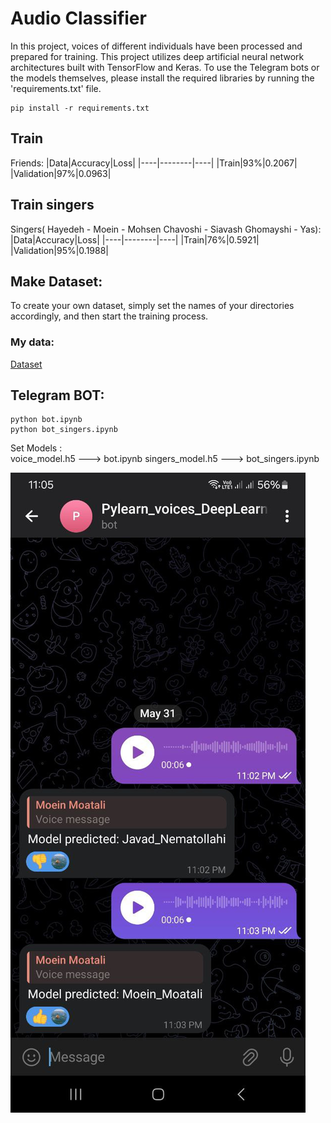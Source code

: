 # Audio Classifier

In this project, voices of different individuals have been processed and prepared for training.
This project utilizes deep artificial neural network architectures built with TensorFlow and Keras.
To use the Telegram bots or the models themselves, please install the required libraries by running the 'requirements.txt' file.

```
pip install -r requirements.txt
```

## Train 

Friends:
|Data|Accuracy|Loss|
|----|--------|----|
|Train|93%|0.2067|
|Validation|97%|0.0963|


## Train singers

Singers( Hayedeh - Moein - Mohsen Chavoshi - Siavash Ghomayshi - Yas):
|Data|Accuracy|Loss|
|----|--------|----|
|Train|76%|0.5921|
|Validation|95%|0.1988|


## Make Dataset:
To create your own dataset, simply set the names of your directories accordingly, and then start the training process.

### My data:
[Dataset](https://drive.google.com/drive/folders/1ZljJR96bwZE624SD03K79XxDqmZn2oiE)


## Telegram BOT:
```
python bot.ipynb 
python bot_singers.ipynb
```
Set Models : \
voice_model.h5 ---> bot.ipynb
singers_model.h5 ---> bot_singers.ipynb

![image](https://github.com/Moein-Moatali-2006/DeepLearning/blob/main/Audio%20Classification/output_bot.jpg)